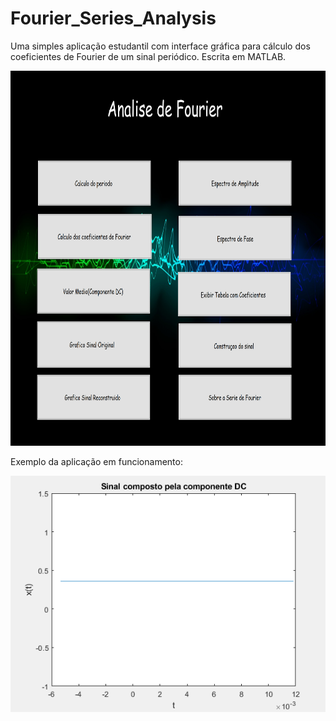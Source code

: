# Fourier_Series_Analysis

Uma simples aplicação estudantil com interface gráfica para cálculo dos coeficientes de Fourier de um sinal periódico.
Escrita em MATLAB.

<img src="https://github.com/CAMonteiroFH/fourier_series_analysis/blob/main/images/ui.png" width="800" height="600" class="center" />


Exemplo da aplicação em funcionamento:

![alt text](https://github.com/CAMonteiroFH/fourier_series_analysis/blob/main/images/example.gif)


